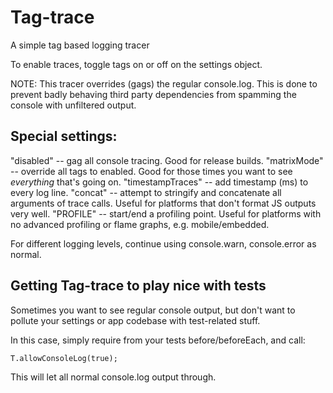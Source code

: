 # Tag-trace
A simple tag based logging tracer

To enable traces, toggle tags on or off on the settings object.

NOTE: This tracer overrides (gags) the regular console.log. This is done to prevent badly behaving
third party dependencies from spamming the console with unfiltered output.

## Special settings:

"disabled" -- gag all console tracing. Good for release builds.
"matrixMode" -- override all tags to enabled. Good for those times you want to see *everything* that's going on.
"timestampTraces" -- add timestamp (ms) to every log line.
"concat" -- attempt to stringify and concatenate all arguments of trace calls. Useful for platforms that don't format JS outputs very well.
"PROFILE" -- start/end a profiling point. Useful for platforms with no advanced profiling or flame graphs, e.g. mobile/embedded.

For different logging levels, continue using console.warn, console.error as normal.

## Getting Tag-trace to play nice with tests

Sometimes you want to see regular console output, but don't want to pollute your settings or app codebase with test-related stuff.

In this case, simply require from your tests before/beforeEach, and call:

``T.allowConsoleLog(true);``

This will let all normal console.log output through.